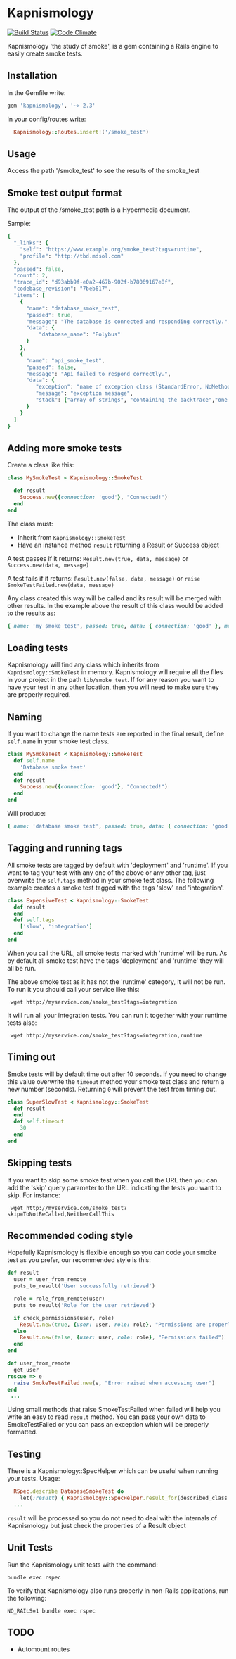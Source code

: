 # Kapnismology

[![Build
Status](https://travis-ci.org/JordiPolo/kapnismology.svg?branch=master)](https://travis-ci.org/JordiPolo/kapnismology)
[![Code
Climate](https://codeclimate.com/github/JordiPolo/kapnismology/badges/gpa.svg)](https://codeclimate.com/github/JordiPolo/kapnismology)

Kapnismology 'the study of smoke', is a gem containing a Rails engine to easily create smoke tests.

## Installation

In the Gemfile write:
```ruby
gem 'kapnismology', '~> 2.3'
```

In your config/routes write:

```ruby
  Kapnismology::Routes.insert!('/smoke_test')
```

## Usage

Access the path '/smoke_test' to see the results of the smoke_test

## Smoke test output format

The output of the /smoke_test path is a Hypermedia document.

Sample:

```ruby
{
  "_links": {
    "self": "https://www.example.org/smoke_test?tags=runtime",
    "profile": "http://tbd.mdsol.com"
  },
  "passed": false,
  "count": 2,
  "trace_id": "d93abb9f-e0a2-467b-902f-b78069167e8f",
  "codebase_revision": "7beb617",
  "items": [
    {
      "name": "database_smoke_test",
      "passed": true,
      "message": "The database is connected and responding correctly.",
      "data": {
          "database_name": "Polybus"
      }
    },
    {
      "name": "api_smoke_test",
      "passed": false,
      "message": "Api failed to respond correctly.",
      "data": {
         "exception": "name of exception class (StandardError, NoMethodError)",
         "message": "exception message",
         "stack": ["array of strings", "containing the backtrace","one string per backtrace entry"]
      }
    }
  ]
}
```

## Adding more smoke tests

Create a class like this:
```ruby
class MySmokeTest < Kapnismology::SmokeTest

  def result
    Success.new({connection: 'good'}, "Connected!")
  end
end
```

The class must:
- Inherit from `Kapnismology::SmokeTest`
- Have an instance method `result` returning a Result or Success object

A test passes if it returns:
`Result.new(true, data, message)` or
`Success.new(data, message)`

A test fails if it returns:
`Result.new(false, data, message)` or
`raise SmokeTestFailed.new(data, message)`


Any class created this way will be called and its result will be merged with other results.
In the example above the result of this class would be added to the results as:
```ruby
{ name: 'my_smoke_test', passed: true, data: { connection: 'good' }, message: 'Connected!' }
```

## Loading tests

Kapnismology will find any class which inherits from `Kapnismology::SmokeTest` in memory.
Kapnismology will require all the files in your project in the path `lib/smoke_test`.
If for any reason you want to have your test in any other location, then you will need to make sure they are properly required.

## Naming

If you want to change the name tests are reported in the final result, define `self.name` in your smoke test class.

```ruby
class MySmokeTest < Kapnismology::SmokeTest
  def self.name
    'Database smoke test'
  end
  def result
    Success.new({connection: 'good'}, "Connected!")
  end
end
```

Will produce:
```ruby
{ name: 'database smoke test', passed: true, data: { connection: 'good' }, message: 'Connected!' }

```

## Tagging and running tags

All smoke tests are tagged by default with 'deployment' and 'runtime'.
If you want to tag your test with any one of the above or any other tag, just overwrite the `self.tags` method in your smoke test class.
The following example creates a smoke test tagged with the tags 'slow' and 'integration'.

```Ruby
class ExpensiveTest < Kapnismology::SmokeTest
  def result
  end
  def self.tags
    ['slow', 'integration']
  end
end
```

When you call the URL, all smoke tests marked with 'runtime' will be run. As by default all smoke test have the tags 'deployment' and 'runtime' they will all be run.

The above smoke test as it has not the 'runtime' category, it will not be run. To run it you should call your service like this:
```
 wget http://myservice.com/smoke_test?tags=integration
```

It will run all your integration tests. You can run it together with your runtime tests also:
```
 wget http://myservice.com/smoke_test?tags=integration,runtime
```

## Timing out

Smoke tests will by default time out after 10 seconds. If you need to change this value overwrite the `timeout` method your smoke test class and return a new number (seconds). Returning `0` will prevent the test from timing out.

```Ruby
class SuperSlowTest < Kapnismology::SmokeTest
  def result
  end
  def self.timeout
    30
  end
end
```


## Skipping tests

If you want to skip some smoke test when you call the URL then you can add the 'skip' query parameter to the URL indicating the tests you want to skip.
For instance:
```
 wget http://myservice.com/smoke_test?skip=ToNotBeCalled,NeitherCallThis
```

## Recommended coding style

Hopefully Kapnismology is flexible enough so you can code your smoke test as you prefer, our recommended style is this:

```ruby
def result
  user = user_from_remote
  puts_to_result('User successfully retrieved')

  role = role_from_remote(user)
  puts_to_result('Role for the user retrieved')

  if check_permissions(user, role)
    Result.new(true, {user: user, role: role}, "Permissions are properly set")
  else
    Result.new(false, {user: user, role: role}, "Permissions failed")
  end
end

def user_from_remote
  get_user
rescue => e
  raise SmokeTestFailed.new(e, "Error raised when accessing user")
end
 ...
```

Using small methods that raise SmokeTestFailed when failed will help you write an easy to read `result` method.
You can pass your own data to SmokeTestFailed or you can pass an exception which will be properly formatted.


## Testing

There is a Kapnismology::SpecHelper which can be useful when running your tests.
Usage:
```ruby
  RSpec.describe DatabaseSmokeTest do
    let(:result) { Kapnismology::SpecHelper.result_for(described_class.new) }
  ...
```

`result` will be processed so you do not need to deal with the internals of Kapnismology but just check the properties of a Result object

## Unit Tests

Run the Kapnismology unit tests with the command:
```
bundle exec rspec
```

To verify that Kapnismology also runs properly in non-Rails applications, run the following:
```
NO_RAILS=1 bundle exec rspec
```

## TODO

- Automount routes
